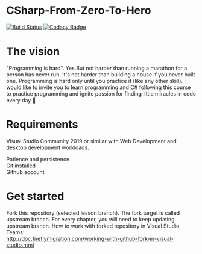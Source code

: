 # CSharp-From-Zero-To-Hero
[![Build Status](https://dev.azure.com/almantusk/From-Zero-To-Hero/_apis/build/status/Almantask.CSharp-From-Zero-To-Hero?branchName=master)](https://dev.azure.com/almantusk/From-Zero-To-Hero/_build/latest?definitionId=5&branchName=master)
[![Codacy Badge](https://api.codacy.com/project/badge/Grade/a358adf21c2442cd91a4827a50213ff1)](https://www.codacy.com/manual/Almantask/CSharp-From-Zero-To-Hero?utm_source=github.com&amp;utm_medium=referral&amp;utm_content=Almantask/CSharp-From-Zero-To-Hero&amp;utm_campaign=Badge_Grade)  
  # The vision
"Programming is hard". Yes.But not harder than running a marathon for a person has never run. It's not harder than 
building a house if you never built one. Programming is hard only until you practice it (like any other skill). I would like to invite you to learn programming and C# following this course to practice programming and ignite passion for finding little miracles in code every day 🙂
  
  # Requirements
  Visual Studio Community 2019 or similar with Web Development and desktop development workloads.  

  Patience and persistence  
  Git installed  
  Github account  
  
  # Get started

  Fork this repository (selected lesson branch). 
  The fork target is called upstream branch. For every chapter, you will need to keep updating upstream branch. 
  How to work with forked repository in Visual Studio Teams:  
  http://doc.fireflymigration.com/working-with-github-fork-in-visual-studio.html
  
  



 

 

